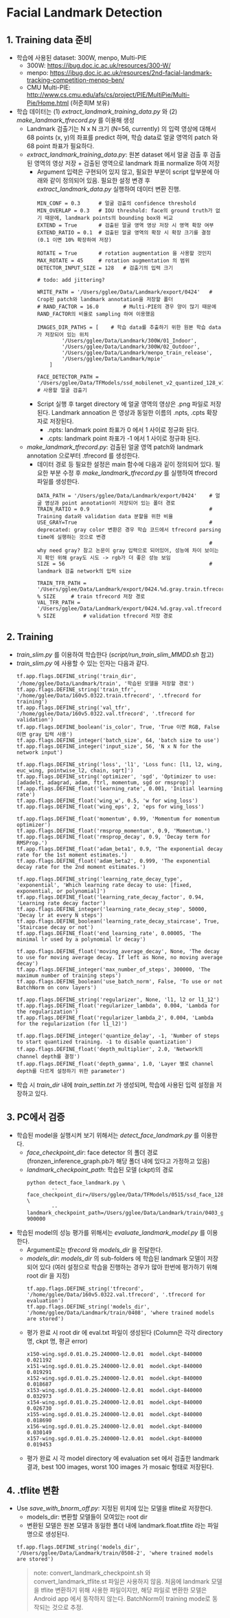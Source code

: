 # Facial Landmark Detection

## 1. Training data 준비
- 학습에 사용된 dataset: 300W, menpo, Multi-PIE
    - 300W: https://ibug.doc.ic.ac.uk/resources/300-W/
    - menpo: https://ibug.doc.ic.ac.uk/resources/2nd-facial-landmark-tracking-competition-menpo-ben/
    - CMU Multi-PIE: http://www.cs.cmu.edu/afs/cs/project/PIE/MultiPie/Multi-Pie/Home.html (허준희M 보유)
- 학습 데이터는 (1) *extract_landmark_training_data.py* 와 (2) *make_landmark_tfrecord.py* 를 이용해 생성
    - Landmark 검출기는 N x N 크기 (N=56, currently) 의 입력 영상에 대해서 68 points (x, y)의 좌표를 predict 하며, 학습 data로 얼굴 영역의 patch 와 68 point 좌표가 필요하다.
    - *extract_landmark_training_data.py*: 원본 dataset 에서 얼굴 검출 후 검출된 영역의 영상 저장 + 검출된 영역으로 landmark 좌표 normalize 하여 저장
        - Argument 입력은 구현되어 있지 않고, 필요한 부분이 script 앞부분에 아래와 같이 정의되어 있음. 필요한 설정 변경 후 *extract_landmark_data.py* 실행하여 데이터 변환 진행.
            ~~~
            MIN_CONF = 0.3      # 얼굴 검출의 confidence threshold
            MIN_OVERLAP = 0.3   # IOU threshold: face의 ground truth가 없기 때문에, landmark points의 bounding box와 비교
            EXTEND = True       # 검출된 얼굴 영역 영상 저장 시 영역 확장 여부 
            EXTEND_RATIO = 0.1  # 검출된 얼굴 영역의 확장 시 확장 크기를 결정 (0.1 이면 10% 확장하여 저장)
            
            ROTATE = True       # rotation augmentation 을 사용할 것인지
            MAX_ROTATE = 45     # rotation augmentation 의 범위
            DETECTOR_INPUT_SIZE = 128   # 검출기의 입력 크기
            
            # todo: add jittering?
            
            WRITE_PATH = '/Users/gglee/Data/Landmark/export/0424'   # Crop된 patch와 landmark annotation을 저장할 폴더
            # RAND_FACTOR = 16.0        # Multi-PIE의 경우 양이 많기 때문에 RAND_FACTOR의 비율로 sampling 하여 이용했음
            
            IMAGES_DIR_PATHS = [    # 학습 data를 추출하기 위한 원본 학습 data가 저장되어 있는 위치
                    '/Users/gglee/Data/Landmark/300W/01_Indoor',
                    '/Users/gglee/Data/Landmark/300W/02_Outdoor',
                    '/Users/gglee/Data/Landmark/menpo_train_release',
                    '/Users/gglee/Data/Landmark/mpie'
                ]
            
            FACE_DETECTOR_PATH = '/Users/gglee/Data/TFModels/ssd_mobilenet_v2_quantized_128_v1/freeze/frozen_inference_graph.pb'    # 사용할 얼굴 검출기
            ~~~
        - Script 실행 후 target directory 에 얼굴 영역의 영상은 .png 파일로 저장된다. Landmark annoation 은 영상과 동일한 이름의 .npts, .cpts 확장자로 저장된다.
            - .npts: landmark point 좌표가 0 에서 1 사이로 정규화 된다.
            - .cpts: landmark point 좌표가 -1 에서 1 사이로 정규화 된다.
    - *make_landmark_tfrecord.py*: 검출된 얼굴 영역 patch와 landmark annotation 으로부터 .tfrecord 를 생성한다.
        - 데이터 경로 등 필요한 설정은 main 함수에 다음과 깉이 정의되어 있다. 필요한 부분 수정 후 *make_landmark_tfrecord.py* 를 실행하여 tfrecord 파일를 생성한다.
            ~~~
            DATA_PATH = '/Users/gglee/Data/Landmark/export/0424'    # 얼굴 영상과 point annotation이 저장되어 있는 폴더 경로
            TRAIN_RATIO = 0.9                                       # Training data와 validation data 분할을 위한 비율
            USE_GRAY=True                                           # deprecated: gray color 변환은 경우 학습 코드에서 tfrecord parsing time에 실행하는 것으로 변경
                                                                    # why need gray? 참고 논문이 gray 입력으로 되어있어, 성능에 차이 보이는지 확인 위해 gray도 시도 -> rgb가 더 좋은 성능 보임
            SIZE = 56                                               # landmark 검출 network의 입력 size
        
            TRAIN_TFR_PATH = '/Users/gglee/Data/Landmark/export/0424.%d.gray.train.tfrecord' % SIZE     # train tfrecord 저장 경로
            VAL_TFR_PATH = '/Users/gglee/Data/Landmark/export/0424.%d.gray.val.tfrecord' % SIZE         # validation tfrecord 저장 경로
            ~~~

## 2. Training
- *train_slim.py* 를 이용하여 학습한다 (*script/run_train_slim_MMDD.sh* 참고)
- *train_slim.py* 에 사용할 수 있는 인자는 다음과 같다.
    ~~~
    tf.app.flags.DEFINE_string('train_dir', '/home/gglee/Data/Landmark/train', '학습된 모델을 저장할 경로')
    tf.app.flags.DEFINE_string('train_tfr', '/home/gglee/Data/160v5.0322.train.tfrecord', '.tfrecord for training')
    tf.app.flags.DEFINE_string('val_tfr', '/home/gglee/Data/160v5.0322.val.tfrecord', '.tfrecord for validation')
    tf.app.flags.DEFINE_boolean('is_color', True, 'True 이면 RGB, False 이면 gray 입력 사용')
    tf.app.flags.DEFINE_integer('batch_size', 64, 'batch size to use')
    tf.app.flags.DEFINE_integer('input_size', 56, 'N x N for the network input')
    
    tf.app.flags.DEFINE_string('loss', 'l1', 'Loss func: [l1, l2, wing, euc_wing, pointwise_l2, chain, sqrt]')
    tf.app.flags.DEFINE_string('optimizer', 'sgd', 'Optimizer to use: [adadelt, adagrad, adam, ftrl, momentum, sgd or rmsprop]')
    tf.app.flags.DEFINE_float('learning_rate', 0.001, 'Initial learning rate')
    tf.app.flags.DEFINE_float('wing_w', 0.5, 'w for wing_loss')
    tf.app.flags.DEFINE_float('wing_eps', 2, 'eps for wing_loss')
    
    tf.app.flags.DEFINE_float('momentum', 0.99, 'Momentum for momentum optimizer')
    tf.app.flags.DEFINE_float('rmsprop_momentum', 0.9, 'Momentum.')
    tf.app.flags.DEFINE_float('rmsprop_decay', 0.9, 'Decay term for RMSProp.')
    tf.app.flags.DEFINE_float('adam_beta1', 0.9, 'The exponential decay rate for the 1st moment estimates.')
    tf.app.flags.DEFINE_float('adam_beta2', 0.999, 'The exponential decay rate for the 2nd moment estimates.')
    
    tf.app.flags.DEFINE_string('learning_rate_decay_type', 'exponential', 'Which learning rate decay to use: [fixed, exponential, or polynomial]')
    tf.app.flags.DEFINE_float('learning_rate_decay_factor', 0.94, 'Learning rate decay factor')
    tf.app.flags.DEFINE_integer('learning_rate_decay_step', 50000, 'Decay lr at every N steps')
    tf.app.flags.DEFINE_boolean('learning_rate_decay_staircase', True, 'Staircase decay or not')
    tf.app.flags.DEFINE_float('end_learning_rate', 0.00005, 'The minimal lr used by a polynomial lr decay')
    
    tf.app.flags.DEFINE_float('moving_average_decay', None, 'The decay to use for moving average decay. If left as None, no moving average decay')
    tf.app.flags.DEFINE_integer('max_number_of_steps', 300000, 'The maximum number of training steps')
    tf.app.flags.DEFINE_boolean('use_batch_norm', False, 'To use or not BatchNorm on conv layers')
    
    tf.app.flags.DEFINE_string('regularizer', None, 'l1, l2 or l1_12')
    tf.app.flags.DEFINE_float('regularizer_lambda', 0.004, 'Lambda for the regularization')
    tf.app.flags.DEFINE_float('regularizer_lambda_2', 0.004, 'Lambda for the regularization (for l1_l2)')
    
    tf.app.flags.DEFINE_integer('quantize_delay', -1, 'Number of steps to start quantized training. -1 to disable quantization')
    tf.app.flags.DEFINE_float('depth_multiplier', 2.0, 'Network의 channel depth를 결정')
    tf.app.flags.DEFINE_float('depth_gamma', 1.0, 'Layer 별로 channel depth를 다르게 설정하기 위한 parameter')
    ~~~
- 학습 시 *train_dir* 내에 *train_settin.txt* 가 생성되며, 학습에 사용된 입력 설정을 저장하고 있다.

## 3. PC에서 검증
- 학습된 model을 실행시켜 보기 위해서는 *detect_face_landmark.py* 를  이용한다.
    - *face_checkpoint_dir*: face detector 의 폴더 경로 (fronzen_inference_graph.pb가 해당 폴더 내에 있다고 가정하고 있음)
    - *landmark_checkpoint_path*: 학습된 모델 (ckpt)의 경로
        ~~~
        python detect_face_landmark.py \
                --face_checkpoint_dir=/Users/gglee/Data/TFModels/0515/ssd_face_128_v13/freeze/ \
                --landmark_checkpoint_path=/Users/gglee/Data/Landmark/train/0403_gpu1/x103_l1_sgd_0.003_lrd_0.6_200k_bn_l2_0.005/model.ckpt-900000
        ~~~
- 학습된 model의 성능 평가를 위해서는 *evaluate_landmark_model.py* 를 이용한다.
    - Argument로는 *tfrecord* 와 *models_dir* 을 전달한다.
    - *models_dir*: *models_dir* 의 sub-folders 에 학습된 landmark 모델이 저장되어 있다 (여러 설정으로 학습을 진행하는 경우가 많아 한번에 평가하기 위해 root dir 을 지정) 
        ~~~
        tf.app.flags.DEFINE_string('tfrecord', '/home/gglee/Data/160v5.0322.val.tfrecord', '.tfrecord for evaluation')
        tf.app.flags.DEFINE_string('models_dir', '/home/gglee/Data/Landmark/train/0408', 'where trained models are stored')
        ~~~
    - 평가 완료 시 root dir 에 eval.txt 파일이 생성된다 (Column은 각각 directory 명, ckpt 명, 평균 error)
        ~~~
        x150-wing.sgd.0.01.0.25.240000-l2.0.01	model.ckpt-840000	0.021192
        x151-wing.sgd.0.01.0.25.240000-l2.0.01	model.ckpt-840000	0.019291
        x152-wing.sgd.0.01.0.25.240000-l2.0.01	model.ckpt-840000	0.018687
        x153-wing.sgd.0.01.0.25.240000-l2.0.01	model.ckpt-840000	0.032973
        x154-wing.sgd.0.01.0.25.240000-l2.0.01	model.ckpt-840000	0.026730
        x155-wing.sgd.0.01.0.25.240000-l2.0.01	model.ckpt-840000	0.018690
        x156-wing.sgd.0.01.0.25.240000-l2.0.01	model.ckpt-840000	0.030149
        x157-wing.sgd.0.01.0.25.240000-l2.0.01	model.ckpt-840000	0.019453
        ~~~
    - 평가 완료 시 각 model directory 에 evaluation set 에서 검출한 landmark 결과, best 100 images, worst 100 images 가 mosaic 형태로 저장된다.
## 4. .tflite 변환
- Use *save_with_bnorm_off.py*: 지정된 위치에 있는 모델을 tflite로 저장한다.
    - models_dir: 변환할 모델들이 모여있는 root dir
    - 변환된 모델은 원본 모델과 동일한 폴더 내에 landmark.float.tflite 라는 파일 명으로 생성된다.
    ~~~
    tf.app.flags.DEFINE_string('models_dir', '/Users/gglee/Data/Landmark/train/0508-2', 'where trained models are stored')
    ~~~
    > note: convert_landmark_checkpoint.sh 와 convert_landmark_tflite.st 파일은 사용하지 않음. 처음에 landmark 모델을 tflite 변환하기 위해 사용한 파일이지만, 해당 파일로 변환한 모델은 Android app 에서 동작하지 않는다. BatchNorm이 training mode로 동작되는 것으로 추정.
